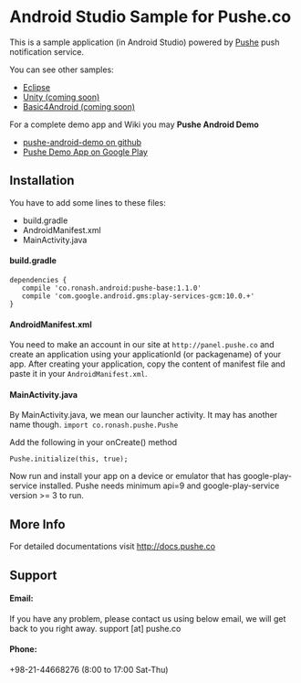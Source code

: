 # Android Studio Sample for Pushe.co

This is a sample application (in Android Studio) powered by [Pushe](http://pushe.co) push notification service.

You can see other samples:
* [Eclipse](https://github.com/ronashco/pushe-eclipse-sample)
* [Unity (coming soon)](https://github.com/ronashco/pushe-unity-sample)
* [Basic4Android (coming soon)](https://github.com/ronashco/pushe-ba4-sample)

For a complete demo app and Wiki you may **Pushe Android Demo**
* [pushe-android-demo on github](https://github.com/pusheco/pushe)
* [Pushe Demo App on Google Play](http://pushe.co/static/images/googleplay-logo.png)

## Installation 
You have to add some lines to these files:

* build.gradle
* AndroidManifest.xml
* MainActivity.java

#### build.gradle
```
dependencies {
   compile 'co.ronash.android:pushe-base:1.1.0'
   compile 'com.google.android.gms:play-services-gcm:10.0.+'
}

```
#### AndroidManifest.xml
You need to make an account in our site at `http://panel.pushe.co` and create an application using your
applicationId (or packagename) of your app. After creating your application, copy the content of manifest file
and paste it in your `AndroidManifest.xml`.


#### MainActivity.java

By MainActivity.java, we mean our launcher activity. It may has another name though.
`import co.ronash.pushe.Pushe`

Add the following in your onCreate() method

`Pushe.initialize(this, true);`

Now run and install your app on a device or emulator that has google-play-service installed.
Pushe needs minimum api=9 and google-play-service version >= 3 to run.

## More Info
For detailed documentations visit http://docs.pushe.co


## Support 
#### Email:
If you have any problem, please contact us using below email, we will get back to you right away.
support [at] pushe.co
#### Phone:
+98-21-44668276 (8:00 to 17:00 Sat-Thu)




